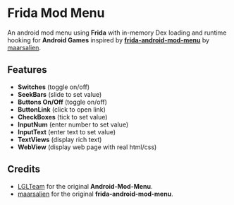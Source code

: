 # Frida Mod Menu
An android mod menu using **Frida** with in-memory Dex loading and runtime hooking for **Android Games** inspired by **[frida-android-mod-menu](https://github.com/maarsalien/frida-android-mod-menu/)** by [maarsalien](https://github.com/maarsalien).

## Features

- **Switches** (toggle on/off)
- **SeekBars** (slide to set value)
- **Buttons On/Off** (toggle on/off)
- **ButtonLink** (click to open link)
- **CheckBoxes** (tick to set value)
- **InputNum** (enter number to set value)
- **InputText** (enter text to set value)
- **TextViews** (display rich text)
- **WebView** (display web page with real html/css)

## Credits

- [LGLTeam](https://github.com/LGLTeam/Android-Mod-Menu) for the original **Android-Mod-Menu**.
- [maarsalien](https://github.com/maarsalien) for the original **frida-android-mod-menu**.
